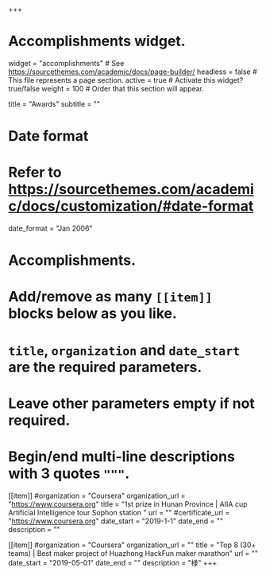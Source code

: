 +++
# Accomplishments widget.
widget = "accomplishments"  # See https://sourcethemes.com/academic/docs/page-builder/
headless = false  # This file represents a page section.
active = true  # Activate this widget? true/false
weight = 100  # Order that this section will appear.

title = "Awards"
subtitle = ""

# Date format
#   Refer to https://sourcethemes.com/academic/docs/customization/#date-format
date_format = "Jan 2006"

# Accomplishments.
#   Add/remove as many `[[item]]` blocks below as you like.
#   `title`, `organization` and `date_start` are the required parameters.
#   Leave other parameters empty if not required.
#   Begin/end multi-line descriptions with 3 quotes `"""`.
[[item]]
  #organization = "Coursera"
  organization_url = "https://www.coursera.org"
  title = "1st prize in Hunan Province | AIIA cup Artificial Intelligence tour Sophon station "
  url = ""
  #certificate_url = "https://www.coursera.org"
  date_start = "2019-1-1"
  date_end = ""
  description = ""

[[item]]
  #organization = "Coursera"
  organization_url = ""
  title = "Top 8 (30+ teams) | Best maker project of Huazhong HackFun maker marathon"
  url = ""
  date_start = "2019-05-01"
  date_end = ""
  description = "様"
+++
